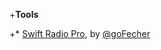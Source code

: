 +**Tools**

+* [Swift Radio Pro](https://github.com/swiftcodex/swift-radio-pro), by [@goFecher](https://twitter.com/goFecher)

